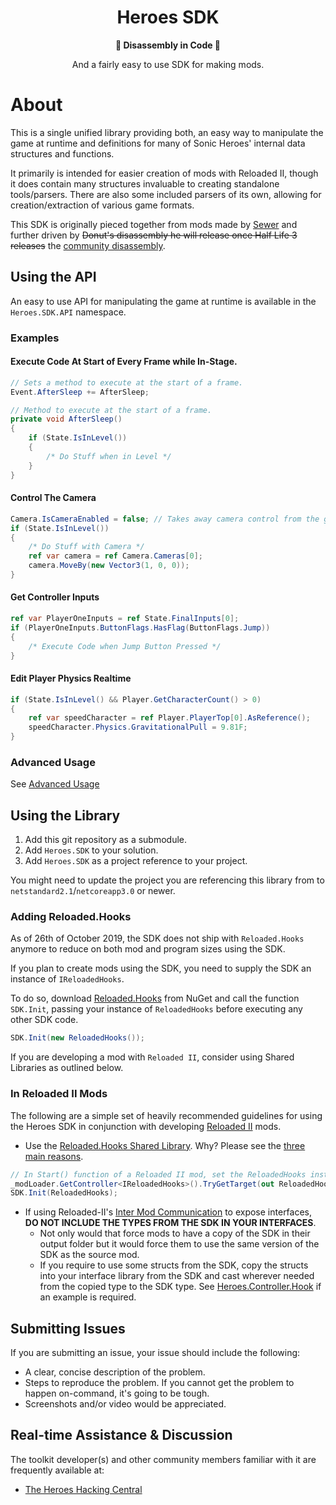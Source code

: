 <div align="center">
	<h1>Heroes SDK</h1>
	<strong>🎈 Disassembly in Code 🎈</strong>
    <p>And a fairly easy to use SDK for making mods.</p>
</div>

# About

This is a single unified library providing both, an easy way to manipulate the game at runtime and definitions for many of Sonic Heroes' internal data structures and functions.

It primarily is intended for easier creation of mods with Reloaded II, though it does contain many structures invaluable to creating standalone tools/parsers. There are also some included parsers of its own, allowing for creation/extraction of various game formats.

This SDK is originally pieced together from mods made by [Sewer](https://github.com/Sewer56) and further driven by ~~Donut's disassembly he will release once Half Life 3 releases~~ the [community disassembly](https://github.com/Heroes-Hacking-Central/Heroes-Disassembly).

## Using the API
An easy to use API for manipulating the game at runtime is available in the `Heroes.SDK.API` namespace.

### Examples

#### Execute Code At Start of Every Frame while In-Stage.
```csharp
// Sets a method to execute at the start of a frame.
Event.AfterSleep += AfterSleep;

// Method to execute at the start of a frame.
private void AfterSleep()
{
    if (State.IsInLevel()) 
    {
        /* Do Stuff when in Level */
    }
}
```

#### Control The Camera
```csharp
Camera.IsCameraEnabled = false; // Takes away camera control from the game.
if (State.IsInLevel()) 
{
    /* Do Stuff with Camera */
    ref var camera = ref Camera.Cameras[0];
    camera.MoveBy(new Vector3(1, 0, 0));
}
```

#### Get Controller Inputs
```csharp
ref var PlayerOneInputs = ref State.FinalInputs[0];
if (PlayerOneInputs.ButtonFlags.HasFlag(ButtonFlags.Jump)) 
{
    /* Execute Code when Jump Button Pressed */
}
```

#### Edit Player Physics Realtime
```csharp
if (State.IsInLevel() && Player.GetCharacterCount() > 0) 
{
    ref var speedCharacter = ref Player.PlayerTop[0].AsReference();
    speedCharacter.Physics.GravitationalPull = 9.81F;
}
```

### Advanced Usage
See [Advanced Usage](./Docs/AdvancedUsage.md)

## Using the Library

1. Add this git repository as a submodule.
2. Add `Heroes.SDK` to your solution.
3. Add `Heroes.SDK` as a project reference to your project.

You might need to update the project you are referencing this library from to `netstandard2.1`/`netcoreapp3.0` or newer.

### Adding Reloaded.Hooks

As of 26th of October 2019, the SDK does not ship with `Reloaded.Hooks` anymore to reduce on both mod and program sizes using the SDK.

If you plan to create mods using the SDK, you need to supply the SDK an instance of `IReloadedHooks`.

To do so, download [Reloaded.Hooks](https://github.com/Reloaded-Project/Reloaded.Hooks) from NuGet and call the function `SDK.Init`, passing your instance of `ReloadedHooks` before executing any other SDK code.

```csharp
SDK.Init(new ReloadedHooks());   
```

If you are developing a mod with `Reloaded II`, consider using Shared Libraries as outlined below.

### In Reloaded II Mods

The following are a simple set of heavily recommended guidelines for using the Heroes SDK in conjunction with developing [Reloaded II](https://github.com/Reloaded-Project/Reloaded-II) mods.

- Use the [Reloaded.Hooks Shared Library](https://github.com/Sewer56/Reloaded.SharedLib.Hooks). Why? Please see the [three main reasons](https://github.com/Sewer56/Reloaded.SharedLib.Hooks#fast-startup-times).

```csharp
// In Start() function of a Reloaded II mod, set the ReloadedHooks instance used to the shared one.
_modLoader.GetController<IReloadedHooks>().TryGetTarget(out ReloadedHooks);
SDK.Init(ReloadedHooks);    
```
- If using Reloaded-II's [Inter Mod Communication](https://github.com/Reloaded-Project/Reloaded-II/blob/master/Docs/InterModCommunication.md) to expose interfaces, **DO NOT INCLUDE THE TYPES FROM THE SDK IN YOUR INTERFACES**. 
  - Not only would that force mods to have a copy of the SDK in their output folder but it would force them to use the same version of the SDK as the source mod.
  - If you require to use some structs from the SDK, copy the structs into your interface library from the SDK and cast wherever needed from the copied type to the SDK type. See [Heroes.Controller.Hook](https://github.com/Sewer56/Heroes.Controller.Hook.ReloadedII/tree/master/Heroes.Controller.Hook.Interfaces) if an example is required.


## Submitting Issues

If you are submitting an issue, your issue should include the following:

- A clear, concise description of the problem.
- Steps to reproduce the problem. If you cannot get the problem to happen on-command, it's going to be tough.
- Screenshots and/or video would be appreciated.

## Real-time Assistance & Discussion
The toolkit developer(s) and other community members familiar with it are frequently available at:
- [The Heroes Hacking Central](https://discord.gg/QS9QrgR)

